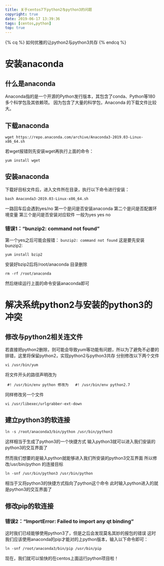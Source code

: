 ```yaml
---
title: 关于centos7下python2与python3的问题
copyright: true
date: 2019-06-17 13:39:36
tags: [centos,python]
top: true
---
```


{% cq %}
如何优雅的让python2与python3共存
{% endcq %}
<!--more-->

# 安装anaconda
## 什么是anaconda
Anaconda指的是一个开源的Python发行版本，其包含了conda、Python等180多个科学包及其依赖项。  因为包含了大量的科学包，Anaconda 的下载文件比较大。

## 下载anaconda
```
wget https://repo.anaconda.com/archive/Anaconda3-2019.03-Linux-x86_64.sh
```
若wget报错则先安装wget再执行上面的命令：

    yum install wget
  ## 安装anaconda
下载好目标文件后，进入文件所在目录，执行以下命令进行安装：

    bash Anaconda3-2019.03-Linux-x86_64.sh

一路回车后会遇到yes/no
第一个是问是否安装anaconda
第二个是问是否配置环境变量
第三个是问是否安装对应软件
一般为yes yes no
### 错误1：“bunzip2: command not found”
第一个yes之后可能会报错：
`bunzip2: command not found`
这是要先安装bunzip2:

    yum install bzip2
安装好bzip2后将/root/anaconda 目录删除

    rm -rf /root/anaconda

然后继续运行上面的命令安装anaconda即可

# 解决系统python2与安装的python3的冲突
## 修改与python2相关连文件
若直接把python2删除，则可能会导致yum等功能有问题，所以为了避免不必要的排错，这里将保留python2，实现python2与python3共存
分别修改以下两个文件

    vi /usr/bin/yum 
将文件开头的路径声明改为

     #! /usr/bin/env python 修改为   #! /usr/bin/env python2.7
同样修改另一个文件

    vi /usr/libexec/urlgrabber-ext-down
    

## 建立python3的软连接

    ln -s /root/anaconda3/bin/python /usr/bin/python3

这样相当于生成了python3的一个快捷方式
输入python3就可以进入我们安装的python3的交互界面了

然而我们想要的是输入python就能够进入我们所安装的python3交互界面
所以修改/usr/bin/python 的连接目标

    ln -snf /usr/bin/python3 /usr/bin/python

相当于又将python3的快捷方式指向了python这个命令
此时输入python进入的就是python3的交互界面了

## 修改pip的软连接
### 错误2：“ImportError: Failed to import any qt binding”
这时我们已经能够使用python3了，但是之后会发现莫名其妙的报包的错误
这时我们应该使用anaconda的pip才能对的上python版本，输入以下命令即可：

    ln -snf /root/anaconda3/bin/pip /usr/bin/pip


现在，我们就可以愉快的在centos上面运行python项目啦！
